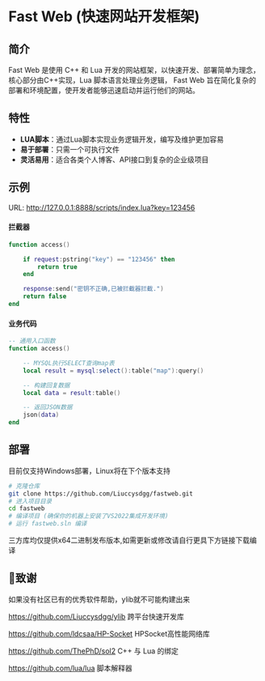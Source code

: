 ﻿# Fast Web (快速网站开发框架)


## 简介
Fast Web 是使用 C++ 和 Lua 开发的网站框架，以快速开发、部署简单为理念，核心部分由C++实现，Lua 脚本语言处理业务逻辑，
Fast Web 旨在简化复杂的部署和环境配置，使开发者能够迅速启动并运行他们的网站。

## 特性
- **LUA脚本**：通过Lua脚本实现业务逻辑开发，编写及维护更加容易
- **易于部署**：只需一个可执行文件
- **灵活易用**：适合各类个人博客、API接口到复杂的企业级项目

## 示例

URL: http://127.0.0.1:8888/scripts/index.lua?key=123456

#### 拦截器
```lua
function access()

    if request:pstring("key") == "123456" then
		return true
	end

	response:send("密钥不正确,已被拦截器拦截.")	
	return false
end
```
#### 业务代码
```lua
-- 通用入口函数
function access()

    -- MYSQL执行SELECT查询map表
	local result = mysql:select():table("map"):query()

	-- 构建回复数据
	local data = result:table()

	-- 返回JSON数据
	json(data)
end
```

## 部署
目前仅支持Windows部署，Linux将在下个版本支持
```bash
# 克隆仓库
git clone https://github.com/Liuccysdgg/fastweb.git
# 进入项目目录
cd fastweb
# 编译项目 (确保你的机器上安装了VS2022集成开发环境)
# 运行 fastweb.sln 编译
```

三方库均仅提供x64二进制发布版本,如需更新或修改请自行更具下方链接下载编译

## 🙇致谢
如果没有社区已有的优秀软件帮助，ylib就不可能构建出来

https://github.com/Liuccysdgg/ylib 跨平台快速开发库

https://github.com/ldcsaa/HP-Socket HPSocket高性能网络库

https://github.com/ThePhD/sol2 C++ 与 Lua 的绑定

https://github.com/lua/lua 脚本解释器

